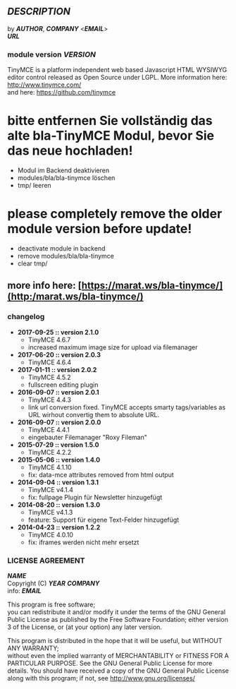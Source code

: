 ## ___DESCRIPTION___
by ___AUTHOR___, ___COMPANY___ <___EMAIL___>  
___URL___
### module version ___VERSION___

TinyMCE is a platform independent web based Javascript HTML WYSIWYG editor control released as Open Source under LGPL.
More information here: http://www.tinymce.com/  
and here: https://github.com/tinymce

#  bitte entfernen Sie vollständig das alte bla-TinyMCE Modul, bevor Sie das neue hochladen!
  * Modul im Backend deaktivieren
  * modules/bla/bla-tinymce löschen
  * tmp/ leeren
  
#  please completely remove the older module version before update!
  * deactivate module in backend
  * remove modules/bla/bla-tinymce
  * clear tmp/

## more info here: [https://marat.ws/bla-tinymce/](http:/marat.ws/bla-tinymce/)

### changelog
- **2017-09-25 :: version 2.1.0**
   - TinyMCE 4.6.7
   - increased maximum image size for upload via filemanager 
- **2017-06-20 :: version 2.0.3**
   - TinyMCE 4.6.4
- **2017-01-11 :: version 2.0.2**
   - TinyMCE 4.5.2
   - fullscreen editing plugin 
- **2016-09-07 :: version 2.0.1**
   - TinyMCE 4.4.3
   - link url conversion fixed. TinyMCE accepts smarty tags/variables as URL wirhout convertig them to absolute URL.
- **2016-09-07 :: version 2.0.0**
   - TinyMCE 4.4.1
   - eingebauter Filemanager "Roxy Fileman"
- **2015-07-29 :: version 1.5.0**
   - TinyMCE 4.2.2
- **2015-05-06 :: version 1.4.0**
   - TinyMCE 4.1.10
   - fix: data-mce attributes removed from html output
- **2014-09-04 :: version 1.3.1**
   - TinyMCE v4.1.4
   - fix: fullpage Plugin für Newsletter hinzugefügt
- **2014-08-20 :: version 1.3.0**
   - TinyMCE v4.1.3
   - feature: Support für eigene Text-Felder hinzugefügt
- **2014-04-23 :: version 1.2.2**
   - TinyMCE 4.0.10
   - fix: iframes werden nicht mehr ersetzt

### LICENSE AGREEMENT
   ___NAME___  
   Copyright (C) ___YEAR___ ___COMPANY___  
   info:  ___EMAIL___  
  
   This program is free software;  
   you can redistribute it and/or modify it under the terms of the GNU General Public License as published by the Free Software Foundation;
   either version 3 of the License, or (at your option) any later version.
  
   This program is distributed in the hope that it will be useful, but WITHOUT ANY WARRANTY;  
   without even the implied warranty of MERCHANTABILITY or FITNESS FOR A PARTICULAR PURPOSE. See the GNU General Public License for more details.
   You should have received a copy of the GNU General Public License along with this program; if not, see <http://www.gnu.org/licenses/>
